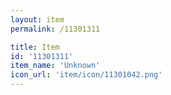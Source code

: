 ```yaml
---
layout: item
permalink: /11301311

title: Item
id: '11301311'
item_name: 'Unknown'
icon_url: 'item/icon/11301042.png'
---
```

